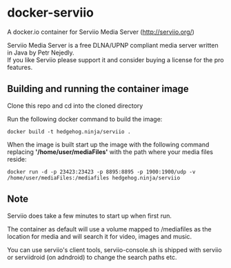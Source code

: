docker-serviio
==============

A docker.io container for Serviio Media Server (http://serviio.org/)

Serviio Media Server is a free DLNA/UPNP compliant media server written in Java by Petr Nejedly.  
If you like Serviio please support it and consider buying a license for the pro features.


Building and running the container image
----------------------------------------

Clone this repo and cd into the cloned directory

Run the following docker command to build the image:

	docker build -t hedgehog.ninja/serviio .

When the image is built start up the image with the following command replacing **'/home/user/mediaFiles'** with the path where your media files reside:

	docker run -d -p 23423:23423 -p 8895:8895 -p 1900:1900/udp -v /home/user/mediaFiles:/mediafiles hedgehog.ninja/serviio


Note
--------------------

Serviio does take a few minutes to start up when first run.

The container as default will use a volume mapped to /mediafiles as the location for media and will search it for video, images and music.

You can use serviio's client tools, serviio-console.sh is shipped with serviio or serviidroid (on adndroid) to change the search paths etc.


